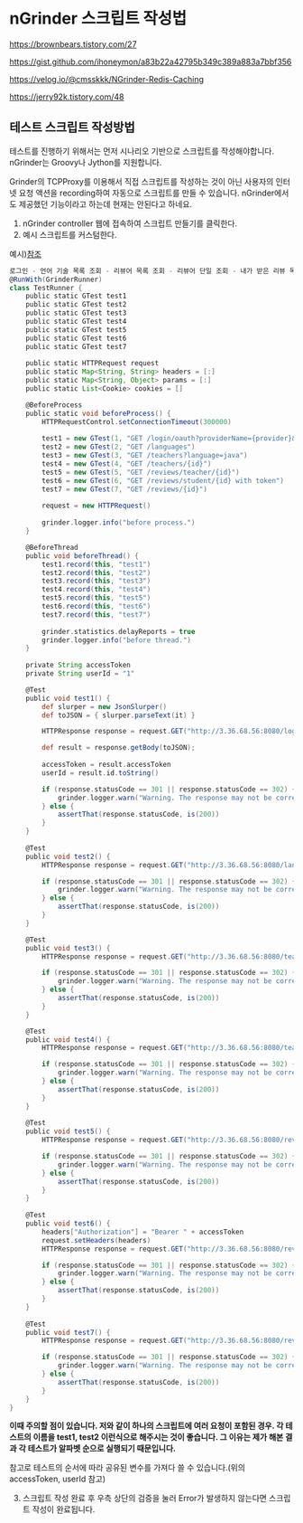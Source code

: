 # nGrinder 스크립트 작성법

https://brownbears.tistory.com/27

https://gist.github.com/ihoneymon/a83b22a42795b349c389a883a7bbf356



https://velog.io/@cmsskkk/NGrinder-Redis-Caching

https://jerry92k.tistory.com/48

## 테스트 스크립트 작성방법

테스트를 진행하기 위해서는 먼저 시나리오 기반으로 스크립트를 작성해야합니다. nGrinder는 Groovy나 Jython를 지원합니다. 

Grinder의 TCPProxy를 이용해서 직접 스크립트를 작성하는 것이 아닌 사용자의 인터넷 요청 액션을 recording하여 자동으로 스크립트를 만들 수 있습니다. nGrinder에서도 제공했던 기능이라고 하는데 현재는 안된다고 하네요.



1) nGrinder controller 웹에 접속하여 스크립트 만들기를 클릭한다.
2) 예시 스크립트를 커스텀한다.



예시)[참조](https://velog.io/@max9106/nGrinderPinpoint-test2)

```groovy
로그인 - 언어 기술 목록 조회 - 리뷰어 목록 조회 - 리뷰어 단일 조회 - 내가 받은 리뷰 목록 조회 - 내가 리뷰한 리뷰 목록 조회 - 리뷰 상세 조회
@RunWith(GrinderRunner)
class TestRunner {
	public static GTest test1
	public static GTest test2
	public static GTest test3
	public static GTest test4
	public static GTest test5
	public static GTest test6
	public static GTest test7
	
	public static HTTPRequest request
	public static Map<String, String> headers = [:]
	public static Map<String, Object> params = [:]
	public static List<Cookie> cookies = []

	@BeforeProcess
	public static void beforeProcess() {
		HTTPRequestControl.setConnectionTimeout(300000)
		
		test1 = new GTest(1, "GET /login/oauth?providerName={provider}&code={code}")
		test2 = new GTest(2, "GET /languages")
		test3 = new GTest(3, "GET /teachers?language=java")
		test4 = new GTest(4, "GET /teachers/{id}")
		test5 = new GTest(5, "GET /reviews/teacher/{id}")
		test6 = new GTest(6, "GET /reviews/student/{id} with token")
		test7 = new GTest(7, "GET /reviews/{id}")
		
		request = new HTTPRequest()
		
		grinder.logger.info("before process.")
	}

	@BeforeThread
	public void beforeThread() {
		test1.record(this, "test1")
		test2.record(this, "test2")
		test3.record(this, "test3")
		test4.record(this, "test4")
		test5.record(this, "test5")
		test6.record(this, "test6")
		test7.record(this, "test7")
		
		grinder.statistics.delayReports = true
		grinder.logger.info("before thread.")
	}
	
	private String accessToken
	private String userId = "1"

	@Test
	public void test1() {
		def slurper = new JsonSlurper()
		def toJSON = { slurper.parseText(it) }

		HTTPResponse response = request.GET("http://3.36.68.56:8080/login/oauth?providerName=github&code=a", params)

		def result = response.getBody(toJSON);
		
		accessToken = result.accessToken
		userId = result.id.toString()

		if (response.statusCode == 301 || response.statusCode == 302) {
			grinder.logger.warn("Warning. The response may not be correct. The response code was {}.", response.statusCode)
		} else {
			assertThat(response.statusCode, is(200))
		}
	}
	
	@Test
	public void test2() {
		HTTPResponse response = request.GET("http://3.36.68.56:8080/languages", params)

		if (response.statusCode == 301 || response.statusCode == 302) {
			grinder.logger.warn("Warning. The response may not be correct. The response code was {}.", response.statusCode)
		} else {
			assertThat(response.statusCode, is(200))
		}
	}

	@Test
	public void test3() {
		HTTPResponse response = request.GET("http://3.36.68.56:8080/teachers?language=java&page=30000", params)

		if (response.statusCode == 301 || response.statusCode == 302) {
			grinder.logger.warn("Warning. The response may not be correct. The response code was {}.", response.statusCode)
		} else {
			assertThat(response.statusCode, is(200))
		}
	}

	@Test
	public void test4() {
		HTTPResponse response = request.GET("http://3.36.68.56:8080/teachers/2", params)

		if (response.statusCode == 301 || response.statusCode == 302) {
			grinder.logger.warn("Warning. The response may not be correct. The response code was {}.", response.statusCode)
		} else {
			assertThat(response.statusCode, is(200))
		}
	}
	
	@Test
	public void test5() {
		HTTPResponse response = request.GET("http://3.36.68.56:8080/reviews/teacher/" + userId)

		if (response.statusCode == 301 || response.statusCode == 302) {
			grinder.logger.warn("Warning. The response may not be correct. The response code was {}.", response.statusCode)
		} else {
			assertThat(response.statusCode, is(200))
		}
	}
	
	@Test
	public void test6() {
		headers["Authorization"] = "Bearer " + accessToken
		request.setHeaders(headers)
		HTTPResponse response = request.GET("http://3.36.68.56:8080/reviews/student/" + userId)

		if (response.statusCode == 301 || response.statusCode == 302) {
			grinder.logger.warn("Warning. The response may not be correct. The response code was {}.", response.statusCode)
		} else {
			assertThat(response.statusCode, is(200))
		}
	}
	
	@Test
	public void test7() {
		HTTPResponse response = request.GET("http://3.36.68.56:8080/reviews/1", params)

		if (response.statusCode == 301 || response.statusCode == 302) {
			grinder.logger.warn("Warning. The response may not be correct. The response code was {}.", response.statusCode)
		} else {
			assertThat(response.statusCode, is(200))
		}
	}
}
```

**이때 주의할 점이 있습니다. 저와 같이 하나의 스크립트에 여러 요청이 포함된 경우. 각 테스트의 이름을 test1, test2 이런식으로 해주시는 것이 좋습니다. 그 이유는 제가 해본 결과 각 테스트가 알파벳 순으로 실행되기 때문입니다.**

참고로 테스트의 순서에 따라 공유된 변수를 가져다 쓸 수 있습니다.(위의 accessToken, userId 참고)



3) 스크립트 작성 완료 후 우측 상단의 검증을 눌러 Error가 발생하지 않는다면 스크립트 작성이 완료됩니다.

